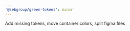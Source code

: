 ```yaml
---
'@sebgroup/green-tokens': minor
---
```


Add missing tokens, move container colors, split figma files
